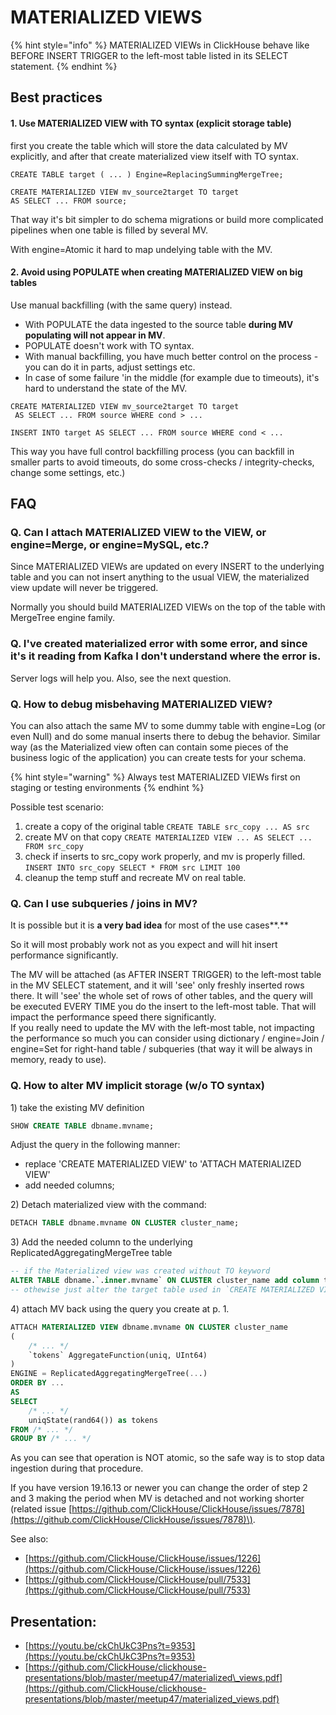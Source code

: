 # MATERIALIZED VIEWS

{% hint style="info" %}
MATERIALIZED VIEWs in ClickHouse behave like BEFORE INSERT TRIGGER to the left-most table listed in its SELECT statement.
{% endhint %}

## **B**est practices

#### **1. Use MATERIALIZED VIEW with TO syntax \(explicit storage table\)**

 first you create the table which will store the data calculated by MV explicitly, and after that create materialized view itself with TO syntax.

```text
CREATE TABLE target ( ... ) Engine=ReplacingSummingMergeTree;

CREATE MATERIALIZED VIEW mv_source2target TO target
AS SELECT ... FROM source;
```

That way it's bit simpler to do schema migrations or build more complicated pipelines when one table is filled by several MV.

With engine=Atomic it hard to map undelying table with the MV. 

#### **2. Avoid using POPULATE when creating MATERIALIZED VIEW on big tables**

Use manual backfilling \(with the same query\) instead.

* With POPULATE the data ingested to the source table **during MV populating will not appear in MV**.
* POPULATE doesn't work with TO syntax. 
* With manual backfilling, you have much better control on the process - you can do it in parts, adjust settings etc.
* In case of some failure 'in the middle \(for example due to timeouts\), it's hard to understand the state of the MV.

```text
CREATE MATERIALIZED VIEW mv_source2target TO target
 AS SELECT ... FROM source WHERE cond > ...

INSERT INTO target AS SELECT ... FROM source WHERE cond < ...
```

This way you have full control backfilling process \(you can backfill in smaller parts to avoid timeouts, do some cross-checks / integrity-checks, change some settings, etc.\)

## FAQ

### Q. Can I attach MATERIALIZED VIEW to the VIEW, or engine=Merge, or engine=MySQL, etc.?

Since MATERIALIZED VIEWs are updated on every INSERT to the underlying table and you can not insert anything to the usual VIEW, the materialized view update will never be triggered.

Normally you should build MATERIALIZED VIEWs on the top of the table with MergeTree engine family. 

### Q. I've created materialized error with some error, and since it's it reading from Kafka I don't understand where the error is. 

Server logs will help you. Also, see the next question.

### **Q. How to debug misbehaving MATERIALIZED VIEW?**

You can also attach the same MV to some dummy table with engine=Log \(or even Null\) and do some manual inserts there to debug the behavior. Similar way \(as the Materialized view often can contain some pieces of the business logic of the application\) you can create tests for your schema.

{% hint style="warning" %}
Always test MATERIALIZED VIEWs first on staging or testing environments
{% endhint %}

Possible test  scenario:

1. create a copy of the original table `CREATE TABLE src_copy ... AS src`
2. create MV on that copy `CREATE MATERIALIZED VIEW ... AS SELECT ... FROM src_copy`
3. check if inserts to src\_copy work properly, and mv is properly filled.   `INSERT INTO src_copy SELECT * FROM src LIMIT 100`
4. cleanup the temp stuff and recreate MV on real table.

### Q. Can I use subqueries / joins in MV?

It is possible but it is **a very bad idea** for most of the use cases**.**

So it will most probably work not as you expect and will hit insert performance significantly.

The MV will be attached \(as AFTER INSERT TRIGGER\) to the left-most table in the MV SELECT statement, and it will 'see' only freshly inserted rows there. It will 'see' the whole set of rows of other tables, and the query will be executed EVERY TIME you do the insert to the left-most table. That will impact the performance speed there significantly.   
If you really need to update the MV with the left-most table, not impacting the performance so much you can consider using dictionary / engine=Join / engine=Set for right-hand table / subqueries \(that way it will be always in memory, ready to use\).

### Q. How to alter MV implicit storage \(w/o TO syntax\)

1\) take the existing MV definition

```sql
SHOW CREATE TABLE dbname.mvname;
```

Adjust the query in the following manner:

* replace 'CREATE MATERIALIZED VIEW' to 'ATTACH MATERIALIZED VIEW'
* add needed columns;

2\) Detach materialized view with the command:

```sql
DETACH TABLE dbname.mvname ON CLUSTER cluster_name;
```

3\) Add the needed column to the underlying ReplicatedAggregatingMergeTree table

```sql
-- if the Materialized view was created without TO keyword
ALTER TABLE dbname.`.inner.mvname` ON CLUSTER cluster_name add column tokens AggregateFunction(uniq, UInt64); 
-- othewise just alter the target table used in `CREATE MATERIALIZED VIEW ...`  `TO ...` clause
```

4\) attach MV back using the query you create at p. 1.

```sql
ATTACH MATERIALIZED VIEW dbname.mvname ON CLUSTER cluster_name
(
    /* ... */
    `tokens` AggregateFunction(uniq, UInt64)
)
ENGINE = ReplicatedAggregatingMergeTree(...)
ORDER BY ...
AS
SELECT 
    /* ... */ 
    uniqState(rand64()) as tokens
FROM /* ... */
GROUP BY /* ... */
```

As you can see that operation is NOT atomic, so the safe way is to stop data ingestion during that procedure.

If you have version 19.16.13 or newer you can change the order of step 2 and 3 making the period when MV is detached and not working shorter \(related issue [https://github.com/ClickHouse/ClickHouse/issues/7878](https://github.com/ClickHouse/ClickHouse/issues/7878)\).

See also:

* [https://github.com/ClickHouse/ClickHouse/issues/1226](https://github.com/ClickHouse/ClickHouse/issues/1226)
* [https://github.com/ClickHouse/ClickHouse/pull/7533](https://github.com/ClickHouse/ClickHouse/pull/7533)

## Presentation:

* [https://youtu.be/ckChUkC3Pns?t=9353](https://youtu.be/ckChUkC3Pns?t=9353)
* [https://github.com/ClickHouse/clickhouse-presentations/blob/master/meetup47/materialized\_views.pdf](https://github.com/ClickHouse/clickhouse-presentations/blob/master/meetup47/materialized_views.pdf)

